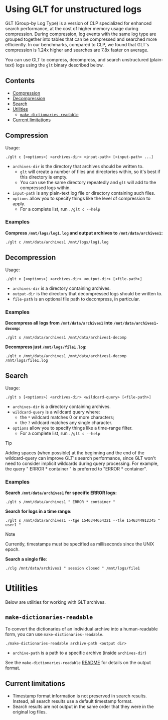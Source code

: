 # Using GLT for unstructured logs

GLT (Group-by Log Type) is a version of CLP specialized for enhanced search performance, at the cost 
of higher memory usage during compression. During compression, log events with the same log type are 
grouped together into tables that can be compressed and searched more efficiently. In our
benchmarks, compared to CLP, we found that GLT's compression is 1.24x higher and searches are 7.8x
faster on average.

You can use GLT to compress, decompress, and search unstructured (plain-text) logs using the `glt`
binary described below.

## Contents

* [Compression](#compression)
* [Decompression](#decompression)
* [Search](#search)
* [Utilities](#utilities)
  * [`make-dictionaries-readable`](#make-dictionaries-readable)
* [Current limitations](#current-limitations)

## Compression

Usage:

```shell
./glt c [<options>] <archives-dir> <input-path> [<input-path> ...]
```

* `archives-dir` is the directory that archives should be written to.
  * `glt` will create a number of files and directories within, so it's best if this directory is
    empty.
  * You can use the same directory repeatedly and `glt` will add to the compressed logs within.
* `input-path` is any plain-text log file or directory containing such files.
* `options` allow you to specify things like the level of compression to apply.
    * For a complete list, run `./glt c --help`

### Examples

**Compress `/mnt/logs/log1.log` and output archives to `/mnt/data/archives1`:**

```shell
./glt c /mnt/data/archives1 /mnt/logs/log1.log
```

## Decompression

Usage:

```shell
./glt x [<options>] <archives-dir> <output-dir> [<file-path>]
```

* `archives-dir` is a directory containing archives.
* `output-dir` is the directory that decompressed logs should be written to.
* `file-path` is an optional file path to decompress, in particular.

### Examples

**Decompress all logs from `/mnt/data/archives1` into `/mnt/data/archives1-decomp`:**

```shell
./glt x /mnt/data/archives1 /mnt/data/archives1-decomp
```

**Decompress just `/mnt/logs/file1.log`:**

```shell
./glt x /mnt/data/archives1 /mnt/data/archives1-decomp /mnt/logs/file1.log
```

## Search

Usage:

```shell
./glt s [<options>] <archives-dir> <wildcard-query> [<file-path>]
```

* `archives-dir` is a directory containing archives.
* `wildcard-query` is a wildcard query where:
    * the `*` wildcard matches 0 or more characters;
    * the `?` wildcard matches any single character.
* `options` allow you to specify things like a time-range filter.
    * For a complete list, run `./glt s --help`

> [!TIP]
> Adding spaces (when possible) at the beginning and the end of the wildcard-query can improve GLT's 
> search performance, since GLT won't need to consider implicit wildcards during query processing.
> For example, the query " ERROR * container " is preferred to "ERROR * container".

### Examples

**Search `/mnt/data/archives1` for specific ERROR logs:**

```shell
./glt s /mnt/data/archives1 " ERROR * container "
```

**Search for logs in a time range:**

```shell
./glt s /mnt/data/archives1 --tge 1546344654321 --tle 1546344912345 " user1 "
```

> [!NOTE]
> Currently, timestamps must be specified as milliseconds since the UNIX epoch.

**Search a single file**:

```shell
./clg /mnt/data/archives1 " session closed " /mnt/logs/file1
```

# Utilities

Below are utilities for working with GLT archives.

## `make-dictionaries-readable`

To convert the dictionaries of an individual archive into a human-readable form, you can use
`make-dictionaries-readable`.

```shell
./make-dictionaries-readable archive-path <output dir>
```

* `archive-path` is a path to a specific archive (inside `archives-dir`)

See the `make-dictionaries-readable`
[README](../../components/core/src/clp/make_dictionaries_readable/README.md) for details on the
output format.


## Current limitations

* Timestamp format information is not preserved in search results. Instead, all search results use a
  default timestamp format.
* Search results are not output in the same order that they were in the original log files.
